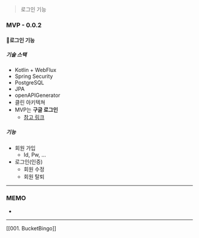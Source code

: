 > 로그인 기능

### MVP - 0.0.2
#### 로그인 기능
##### 기술 스택
- Kotlin + WebFlux
- Spring Security
- PostgreSQL
- JPA
- openAPIGenerator
- 클린 아키텍쳐
- MVP는 **구글 로그인**
	- [참고 링크](https://developers.google.com/oauthplayground/)

##### 기능
- 회원 가입
	- Id, Pw, ...
- 로그인(인증)
	- 회원 수정
	- 회원 탈퇴

---
### MEMO
- 

---

[[001. BucketBingo]]